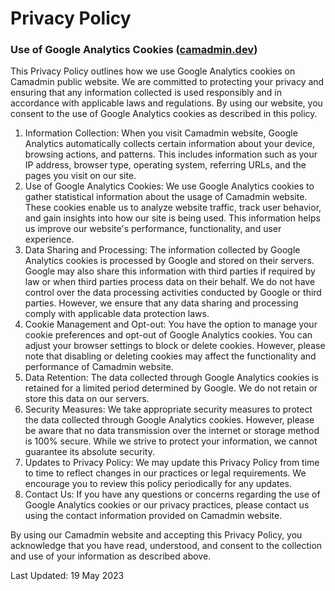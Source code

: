 # Privacy Policy

### Use of Google Analytics Cookies ([camadmin.dev](https://camadmin.dev/))

This Privacy Policy outlines how we use Google Analytics cookies on Camadmin public website. We are committed to protecting your privacy and ensuring that any information collected is used responsibly and in accordance with applicable laws and regulations. By using our website, you consent to the use of Google Analytics cookies as described in this policy.

1. Information Collection: When you visit Camadmin website, Google Analytics automatically collects certain information about your device, browsing actions, and patterns. This includes information such as your IP address, browser type, operating system, referring URLs, and the pages you visit on our site.
2. Use of Google Analytics Cookies: We use Google Analytics cookies to gather statistical information about the usage of Camadmin website. These cookies enable us to analyze website traffic, track user behavior, and gain insights into how our site is being used. This information helps us improve our website's performance, functionality, and user experience.
3. Data Sharing and Processing: The information collected by Google Analytics cookies is processed by Google and stored on their servers. Google may also share this information with third parties if required by law or when third parties process data on their behalf. We do not have control over the data processing activities conducted by Google or third parties. However, we ensure that any data sharing and processing comply with applicable data protection laws.
4. Cookie Management and Opt-out: You have the option to manage your cookie preferences and opt-out of Google Analytics cookies. You can adjust your browser settings to block or delete cookies. However, please note that disabling or deleting cookies may affect the functionality and performance of Camadmin website.
5. Data Retention: The data collected through Google Analytics cookies is retained for a limited period determined by Google. We do not retain or store this data on our servers.
6. Security Measures: We take appropriate security measures to protect the data collected through Google Analytics cookies. However, please be aware that no data transmission over the internet or storage method is 100% secure. While we strive to protect your information, we cannot guarantee its absolute security.
7. Updates to Privacy Policy: We may update this Privacy Policy from time to time to reflect changes in our practices or legal requirements. We encourage you to review this policy periodically for any updates.
8. Contact Us: If you have any questions or concerns regarding the use of Google Analytics cookies or our privacy practices, please contact us using the contact information provided on Camadmin website.

By using our Camadmin website and accepting this Privacy Policy, you acknowledge that you have read, understood, and consent to the collection and use of your information as described above.

Last Updated: 19 May 2023
